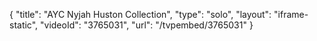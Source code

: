 {
    "title": "AYC Nyjah Huston Collection",
    "type": "solo",
    "layout": "iframe-static",
    "videoId": "3765031",
    "url": "\/tvpembed\/3765031"
}